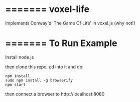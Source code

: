 
=======
voxel-life
==========

Implements Conway's 'The Game Of Life' in voxel.js (why not!)

=======
To Run Example
=========

Install node.js

then clone this repo, cd into it and do:

    npm install
    sudo npm install -g browserify
    npm start

then connect a browser to http://localhost:8080
